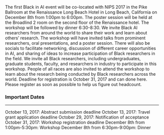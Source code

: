 The first Black in AI event will be co-located with NIPS 2017 in the Pike Ballroom at the Renaissance Long Beach Hotel in Long Beach, California on December 8th from 1:00pm to 6:00pm. The poster session will be held at the Broadlind 2 room on the second floor of the Renaissance hotel. The workshop will be followed by dinner 6:30-8:30. We invite Black AI researchers from around the world to share their work and learn about others’ research. The workshop will have invited talks from prominent researchers, oral presentations, and a poster session. There will also be socials to facilitate networking, discussion of different career opportunities in AI, and sharing of ideas to increase participation of Black researchers in the field. We invite all Black researchers, including undergraduates, graduate students, faculty, and researchers in industry to participate in this workshop. People of all races are also invited to attend the workshop to learn about the research being conducted by Black researchers across the world. Deadline for registration is October 31, 2017 and can done here. Please register as soon as possible to help us figure out headcount.

### Important Dates
----
October 13, 2017: Abstract submission deadline
October 13, 2017: Travel grant application deadline
October 29, 2017: Notification of acceptance
October 31, 2017: Workshop registration deadline
December 8th from 1:00pm-5:30pm: Workshop
December 8th from 6:30pm-9:00pm: Dinner